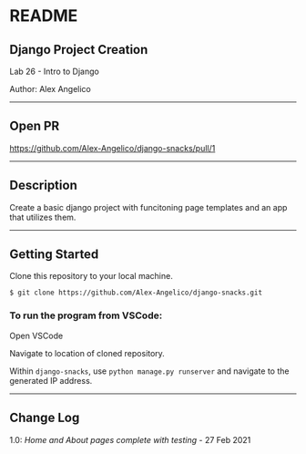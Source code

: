 # README

## Django Project Creation

Lab 26 - Intro to Django

Author: Alex Angelico

----

## Open PR

https://github.com/Alex-Angelico/django-snacks/pull/1

----

## Description

Create a basic django project with funcitoning page templates and an app that utilizes them.

----

## Getting Started

Clone this repository to your local machine.

```
$ git clone https://github.com/Alex-Angelico/django-snacks.git
```

### To run the program from VSCode:

Open VSCode

Navigate to location of cloned repository.

Within ```django-snacks```, use ```python manage.py runserver``` and navigate to the generated IP address.

----

## Change Log

1.0: *Home and About pages complete with testing* - 27 Feb 2021
